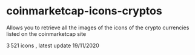 # coinmarketcap-icons-cryptos


Allows you to retrieve all the images of the icons of the crypto currencies listed on the coinmarketcap site

3 521 icons , latest update 19/11/2020
